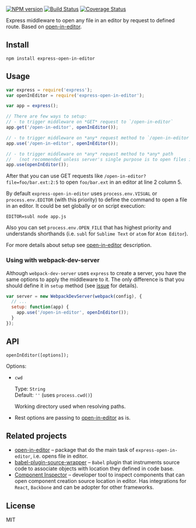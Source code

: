 [![NPM version](https://img.shields.io/npm/v/express-open-in-editor.svg)](https://www.npmjs.com/package/express-open-in-editor)
[![Build Status](https://travis-ci.org/lahmatiy/express-open-in-editor.svg?branch=master)](https://travis-ci.org/lahmatiy/express-open-in-editor)
[![Coverage Status](https://coveralls.io/repos/github/lahmatiy/express-open-in-editor/badge.svg?branch=master)](https://coveralls.io/github/lahmatiy/express-open-in-editor?branch=master)

Express middleware to open any file in an editor by request to defined route. Based on [open-in-editor](https://github.com/lahmatiy/open-in-editor).

## Install

```
npm install express-open-in-editor
```

## Usage

```js
var express = require('express');
var openInEditor = require('express-open-in-editor');

var app = express();

// There are few ways to setup:
// - to trigger middleware on *GET* request to `/open-in-editor`
app.get('/open-in-editor', openInEditor());

// - to trigger middleware on *any* request method to `/open-in-editor`
app.use('/open-in-editor', openInEditor());

// - to trigger middleware on *any* request method to *any* path
//   (not recommended unless server's single purpose is to open files in editor)
app.use(openInEditor());
```

After that you can use GET requests like `/open-in-editor?file=foo/bar.ext:2:5` to open `foo/bar.ext` in an editor at line 2 column 5.

By default `express-open-in-editor` uses `process.env.VISUAL` or `process.env.EDITOR` (with this priority) to define the command to open a file in an editor. It could be set globally or on script execution:

```
EDITOR=subl node app.js
```

Also you can set `process.env.OPEN_FILE` that has highest priority and understands shorthands (i.e. `subl` for `Sublime Text` or `atom` for `Atom Editor`).

For more details about setup see [open-in-editor](https://github.com/lahmatiy/open-in-editor) description.

### Using with webpack-dev-server

Although `webpack-dev-server` uses `express` to create a server, you have the same options to apply the middleware to it. The only difference is that you should define it in `setup` method (see [issue](https://github.com/webpack/webpack-dev-server/issues/285) for details).

```js
var server = new WebpackDevServer(webpack(config), {
  // ...
  setup: function(app) {
    app.use('/open-in-editor', openInEditor());
  }
});
```

## API

```
openInEditor([options]);
```

Options:

- `cwd`

  Type: `String`  
  Default: `''` (uses `process.cwd()`)

  Working directory used when resolving paths.

- Rest options are passing to [open-in-editor](https://github.com/lahmatiy/open-in-editor) as is.

## Related projects

- [open-in-editor](https://github.com/lahmatiy/open-in-editor) – package that do the main task of `express-open-in-editor`, i.e. opens file in editor.
- [babel-plugin-source-wrapper](https://github.com/restrry/babel-plugin-source-wrapper) – `Babel` plugin that instruments source code to associate objects with location they defined in code base.
- [Component Inspector](https://github.com/lahmatiy/component-inspector) – developer tool to inspect components that can open component creation source location in editor. Has integrations for `React`, `Backbone` and can be adopter for other frameworks.

## License

MIT
